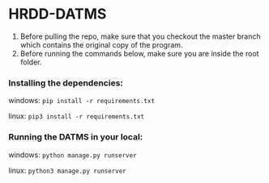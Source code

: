 # HRDD-DATMS
1. Before pulling the repo, make sure that you checkout the master branch which contains the original copy of the program.
2. Before running the commands below, make sure you are inside the root folder. 

### Installing the dependencies:

windows: `pip install -r requirements.txt`

linux: `pip3 install -r requirements.txt`

### Running the DATMS in your local:

windows: `python manage.py runserver`

linux: `python3 manage.py runserver`

